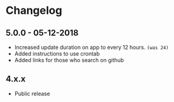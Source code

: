 # Changelog

## 5.0.0 - 05-12-2018
- Increased update duration on app to every 12 hours. ```(was 24)```
- Added instructions to use crontab
- Added links for those who search on github

## 4.x.x
- Public release
